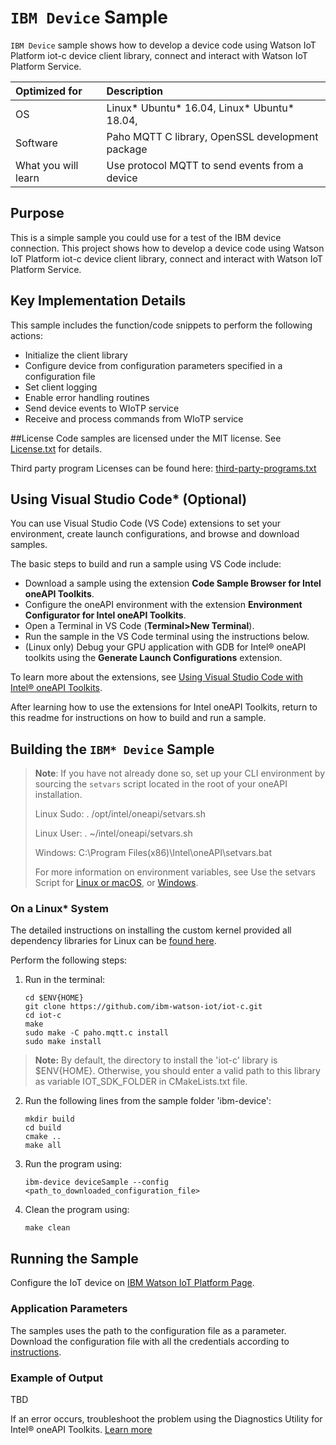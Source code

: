 # `IBM Device` Sample

`IBM Device` sample shows how to develop a device code using Watson IoT Platform iot-c device client library, connect and interact with Watson IoT Platform Service.

| Optimized for                     | Description
|:---                               |:---
| OS                                | Linux* Ubuntu* 16.04, Linux* Ubuntu* 18.04,
| Software                          | Paho MQTT C library, OpenSSL development package
| What you will learn               | Use protocol MQTT to send events from a device

## Purpose
This is a simple sample you could use for a test of the IBM device
connection. This project shows how to develop a device code using Watson IoT
Platform iot-c device client library, connect and interact with Watson IoT
Platform Service.

## Key Implementation Details
 This sample includes the function/code snippets to perform the following actions:
 - Initialize the client library
 - Configure device from configuration parameters specified in a configuration file
 - Set client logging
 - Enable error handling routines
 - Send device events to WIoTP service
 - Receive and process commands from WIoTP service

##License
Code samples are licensed under the MIT license. See
[License.txt](https://github.com/oneapi-src/oneAPI-samples/blob/master/License.txt) for details.

Third party program Licenses can be found here:
[third-party-programs.txt](https://github.com/oneapi-src/oneAPI-samples/blob/master/third-party-programs.txt)

## Using Visual Studio Code* (Optional)

You can use Visual Studio Code (VS Code) extensions to set your environment, create launch configurations,
and browse and download samples.

The basic steps to build and run a sample using VS Code include:
 - Download a sample using the extension **Code Sample Browser for Intel oneAPI Toolkits**.
 - Configure the oneAPI environment with the extension **Environment Configurator for Intel oneAPI Toolkits**.
 - Open a Terminal in VS Code (**Terminal>New Terminal**).
 - Run the sample in the VS Code terminal using the instructions below.
 - (Linux only) Debug your GPU application with GDB for Intel® oneAPI toolkits using the **Generate Launch Configurations** extension.

To learn more about the extensions, see
[Using Visual Studio Code with Intel® oneAPI Toolkits](https://www.intel.com/content/www/us/en/develop/documentation/using-vs-code-with-intel-oneapi/top.html).

After learning how to use the extensions for Intel oneAPI Toolkits, return to this readme for instructions on how to build and run a sample.

## Building the `IBM* Device` Sample

> **Note**: If you have not already done so, set up your CLI
> environment by sourcing  the `setvars` script located in
> the root of your oneAPI installation.
>
> Linux Sudo: . /opt/intel/oneapi/setvars.sh
>
> Linux User: . ~/intel/oneapi/setvars.sh
>
> Windows: C:\Program Files(x86)\Intel\oneAPI\setvars.bat
>
>For more information on environment variables, see Use the setvars Script for
[Linux or macOS](https://www.intel.com/content/www/us/en/develop/documentation/oneapi-programming-guide/top/oneapi-development-environment-setup/use-the-setvars-script-with-linux-or-macos.html), or
[Windows](https://www.intel.com/content/www/us/en/develop/documentation/oneapi-programming-guide/top/oneapi-development-environment-setup/use-the-setvars-script-with-windows.html).

### On a Linux* System

The detailed instructions on installing the custom kernel provided all
dependency libraries for Linux can be [found here](https://github.com/ibm-watson-iot/iot-c#build-instructions).

Perform the following steps:
1. Run in the terminal:
    ```
    cd $ENV{HOME}
    git clone https://github.com/ibm-watson-iot/iot-c.git
    cd iot-c
    make
    sudo make -C paho.mqtt.c install
    sudo make install
    ```
> **Note:** By default, the directory to install the 'iot-c' library is
> $ENV{HOME}. Otherwise, you should enter a valid path to this library
> as variable IOT_SDK_FOLDER in CMakeLists.txt file.

2. Run the following lines from the sample folder 'ibm-device':
    ```
    mkdir build
    cd build
    cmake ..
    make all
    ```
3. Run the program using:
    ```
    ibm-device deviceSample --config <path_to_downloaded_configuration_file>
    ```
4. Clean the program using:
    ```
    make clean
    ```
## Running the Sample

Configure the IoT device on [IBM Watson IoT Platform Page](https://ibm-watson-iot.github.io/iot-c/device/).

### Application Parameters

The samples uses the path to the configuration file as a parameter.
Download the configuration file with all the credentials according to [instructions](https://ibm-watson-iot.github.io/iot-c/device/).

### Example of Output

TBD

If an error occurs, troubleshoot the problem using the Diagnostics Utility for Intel® oneAPI Toolkits.
[Learn more](https://www.intel.com/content/www/us/en/develop/documentation/diagnostic-utility-user-guide/top.html)

